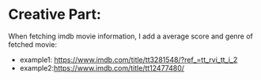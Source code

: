 # Creative Part:
When fetching imdb movie information, I add a average score and genre of fetched movie:
- example1: https://www.imdb.com/title/tt3281548/?ref_=tt_rvi_tt_i_2
- example2:https://www.imdb.com/title/tt12477480/

